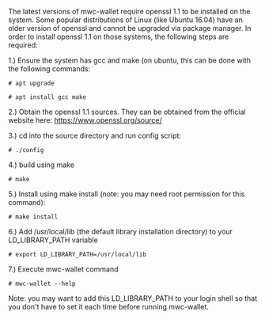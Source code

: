 The latest versions of mwc-wallet require openssl 1.1 to be installed on the system. Some popular distributions of Linux
(like Ubuntu 16.04) have an older version of openssl and cannot be upgraded via package manager. In order to install openssl
1.1 on those systems, the following steps are required:

1.) Ensure the system has gcc and make (on ubuntu, this can be done with the following commands:

```# apt upgrade```

```# apt install gcc make```

2.) Obtain the openssl 1.1 sources. They can be obtained from the official website here: https://www.openssl.org/source/

3.) cd into the source directory and run config script:

```# ./config```

4.) build using make

```# make```

5.) Install using make install (note: you may need root permission for this command):

```# make install```

6.) Add /usr/local/lib (the default library installation directory) to your LD_LIBRARY_PATH variable

```# export LD_LIBRARY_PATH=/usr/local/lib```

7.) Execute mwc-wallet command

```# mwc-wallet --help```

Note: you may want to add this LD_LIBRARY_PATH to your login shell so that you don't have to set it each time before running
mwc-wallet.
